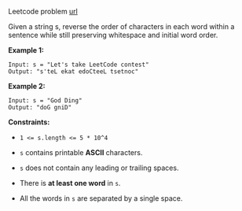 Leetcode problem [url](https://leetcode.com/problems/reverse-words-in-a-string-iii/description/)

Given a string s, reverse the order of characters in each word within a sentence while still preserving whitespace and initial word order.

**Example 1:**
```
Input: s = "Let's take LeetCode contest"
Output: "s'teL ekat edoCteeL tsetnoc"
```

**Example 2:**
```
Input: s = "God Ding"
Output: "doG gniD"
```

**Constraints:**
- `1 <= s.length <= 5 * 10^4`

- `s` contains printable **ASCII** characters.

- `s` does not contain any leading or trailing spaces.

- There is **at least one word** in `s`.

- All the words in `s` are separated by a single space.